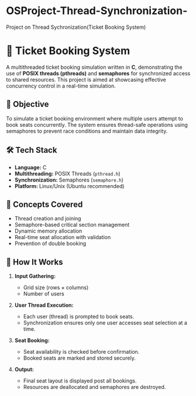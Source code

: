 # OSProject-Thread-Synchronization-
Project on Thread Sychronization(Ticket Booking System)

# 🎫 Ticket Booking System

A multithreaded ticket booking simulation written in **C**, demonstrating the use of **POSIX threads (pthreads)** and **semaphores** for synchronized access to shared resources. This project is aimed at showcasing effective concurrency control in a real-time simulation.


## 📌 Objective

To simulate a ticket booking environment where multiple users attempt to book seats concurrently. The system ensures thread-safe operations using semaphores to prevent race conditions and maintain data integrity.


## 🛠️ Tech Stack

- **Language:** C
- **Multithreading:** POSIX Threads (`pthread.h`)
- **Synchronization:** Semaphores (`semaphore.h`)
- **Platform:** Linux/Unix (Ubuntu recommended)

## 🧠 Concepts Covered

- Thread creation and joining
- Semaphore-based critical section management
- Dynamic memory allocation
- Real-time seat allocation with validation
- Prevention of double booking


## 🔄 How It Works

1. **Input Gathering:**
   - Grid size (rows × columns)
   - Number of users

2. **User Thread Execution:**
   - Each user (thread) is prompted to book seats.
   - Synchronization ensures only one user accesses seat selection at a time.

3. **Seat Booking:**
   - Seat availability is checked before confirmation.
   - Booked seats are marked and stored securely.

4. **Output:**
   - Final seat layout is displayed post all bookings.
   - Resources are deallocated and semaphores are destroyed.



